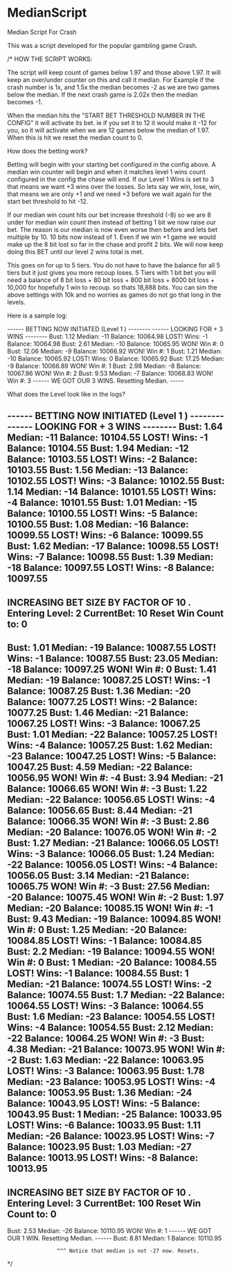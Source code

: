 # MedianScript
Median Script For Crash

This was a script developed for the popular gambling game Crash. 


/* HOW THE SCRIPT WORKS:

  The script will keep count of games below 1.97 and those above 1.97. It will keep an over/under counter on this and call it median.
  For Example if the crash number is 1x, and 1.5x the median becomes -2 as we are two games below the median. If the next crash game is 2.02x then the median becomes -1. 

  When the median hits the "START BET THRESHOLD NUMBER IN THE CONFIG" it will activate its bet. ie if you set it to 12 it would make it -12 for you,
  so it will activate when we are 12 games below the median of 1.97. When this is hit we reset the median count to 0. 

  How does the betting work?

  Betting will begin with your starting bet configured in the config above. A median win counter will begin and when it matches level 1 wins count
  configured in the config the chase will end. If our Level 1 Wins is set to 3 that means we want +3 wins over the losses. So lets say we
  win, lose, win, that means we are only +1 and we need +3 before we wait again for the start bet threshold to hit -12.

  If our median win count hits our bet increase threshold (-8) so we are 8 under for median win count then instead of betting 1 bit we now raise our bet. 
  The reason is our median is now even worse then before and lets bet multiple by 10. 10 bits now instead of 1. Even if we win +1 game we would make
  up the 8 bit lost so far in the chase and profit 2 bits. We will now keep doing this BET until our level 2 wins total is met.

  This goes on for up to 5 tiers. You do not have to have the balance for all 5 tiers but it just gives you more recoup loses. 
  5 Tiers with 1 bit bet you will need a balance of 8 bit loss + 80 bit loss + 800 bit loss + 8000 bit loss + 10,000 for hopefully 1 win to recoup.
  so thats 18,888 bits. You can sim the above settings with 10k and no worries as games do not go that long in the levels.

  Here is a sample log:


------ BETTING NOW INITIATED (Level  1 ) --------
------ LOOKING FOR + 3  WINS         --------
Bust:  1.12  Median:  -11  Balance:  10064.98
LOST! Wins:  -1  Balance:  10064.98
Bust:  2.61  Median:  -10  Balance:  10065.95
WON! Win #:  0
Bust:  12.06  Median:  -9  Balance:  10066.92
WON! Win #:  1
Bust:  1.21  Median:  -10  Balance:  10065.92
LOST! Wins:  0  Balance:  10065.92
Bust:  17.25  Median:  -9  Balance:  10066.89
WON! Win #:  1
Bust:  2.98  Median:  -8  Balance:  10067.86
WON! Win #:  2
Bust:  9.53  Median:  -7  Balance:  10068.83
WON! Win #:  3
------ WE GOT OUR  3  WINS. Resetting Median. -----

What does the Level look like in the logs?

------ BETTING NOW INITIATED (Level  1 ) --------
------ LOOKING FOR + 3  WINS         --------
Bust:  1.64  Median:  -11  Balance:  10104.55
LOST! Wins:  -1  Balance:  10104.55
Bust:  1.94  Median:  -12  Balance:  10103.55
LOST! Wins:  -2  Balance:  10103.55
Bust:  1.56  Median:  -13  Balance:  10102.55
LOST! Wins:  -3  Balance:  10102.55
Bust:  1.14  Median:  -14  Balance:  10101.55
LOST! Wins:  -4  Balance:  10101.55
Bust:  1.01  Median:  -15  Balance:  10100.55
LOST! Wins:  -5  Balance:  10100.55
Bust:  1.08  Median:  -16  Balance:  10099.55
LOST! Wins:  -6  Balance:  10099.55
Bust:  1.62  Median:  -17  Balance:  10098.55
LOST! Wins:  -7  Balance:  10098.55
Bust:  1.39  Median:  -18  Balance:  10097.55
LOST! Wins:  -8  Balance:  10097.55
---------------------------------------------------------------------------
INCREASING BET SIZE BY FACTOR OF  10 .  Entering Level:  2  CurrentBet:  10  Reset Win Count to:  0
---------------------------------------------------------------------------
Bust:  1.01  Median:  -19  Balance:  10087.55
LOST! Wins:  -1  Balance:  10087.55
Bust:  23.05  Median:  -18  Balance:  10097.25
WON! Win #:  0
Bust:  1.41  Median:  -19  Balance:  10087.25
LOST! Wins:  -1  Balance:  10087.25
Bust:  1.36  Median:  -20  Balance:  10077.25
LOST! Wins:  -2  Balance:  10077.25
Bust:  1.46  Median:  -21  Balance:  10067.25
LOST! Wins:  -3  Balance:  10067.25
Bust:  1.01  Median:  -22  Balance:  10057.25
LOST! Wins:  -4  Balance:  10057.25
Bust:  1.62  Median:  -23  Balance:  10047.25
LOST! Wins:  -5  Balance:  10047.25
Bust:  4.59  Median:  -22  Balance:  10056.95
WON! Win #:  -4
Bust:  3.94  Median:  -21  Balance:  10066.65
WON! Win #:  -3
Bust:  1.22  Median:  -22  Balance:  10056.65
LOST! Wins:  -4  Balance:  10056.65
Bust:  8.44  Median:  -21  Balance:  10066.35
WON! Win #:  -3
Bust:  2.86  Median:  -20  Balance:  10076.05
WON! Win #:  -2
Bust:  1.27  Median:  -21  Balance:  10066.05
LOST! Wins:  -3  Balance:  10066.05
Bust:  1.24  Median:  -22  Balance:  10056.05
LOST! Wins:  -4  Balance:  10056.05
Bust:  3.14  Median:  -21  Balance:  10065.75
WON! Win #:  -3
Bust:  27.56  Median:  -20  Balance:  10075.45
WON! Win #:  -2
Bust:  1.97  Median:  -20  Balance:  10085.15
WON! Win #:  -1
Bust:  9.43  Median:  -19  Balance:  10094.85
WON! Win #:  0
Bust:  1.25  Median:  -20  Balance:  10084.85
LOST! Wins:  -1  Balance:  10084.85
Bust:  2.2  Median:  -19  Balance:  10094.55
WON! Win #:  0
Bust:  1  Median:  -20  Balance:  10084.55
LOST! Wins:  -1  Balance:  10084.55
Bust:  1  Median:  -21  Balance:  10074.55
LOST! Wins:  -2  Balance:  10074.55
Bust:  1.7  Median:  -22  Balance:  10064.55
LOST! Wins:  -3  Balance:  10064.55
Bust:  1.6  Median:  -23  Balance:  10054.55
LOST! Wins:  -4  Balance:  10054.55
Bust:  2.12  Median:  -22  Balance:  10064.25
WON! Win #:  -3
Bust:  4.38  Median:  -21  Balance:  10073.95
WON! Win #:  -2
Bust:  1.63  Median:  -22  Balance:  10063.95
LOST! Wins:  -3  Balance:  10063.95
Bust:  1.78  Median:  -23  Balance:  10053.95
LOST! Wins:  -4  Balance:  10053.95
Bust:  1.36  Median:  -24  Balance:  10043.95
LOST! Wins:  -5  Balance:  10043.95
Bust:  1  Median:  -25  Balance:  10033.95
LOST! Wins:  -6  Balance:  10033.95
Bust:  1.11  Median:  -26  Balance:  10023.95
LOST! Wins:  -7  Balance:  10023.95
Bust:  1.03  Median:  -27  Balance:  10013.95
LOST! Wins:  -8  Balance:  10013.95
---------------------------------------------------------------------------
INCREASING BET SIZE BY FACTOR OF  10 .  Entering Level:  3  CurrentBet:  100  Reset Win Count to:  0
---------------------------------------------------------------------------
Bust:  2.53  Median:  -26  Balance:  10110.95
WON! Win #:  1
------ WE GOT OUR  1  WIN. Resetting Median. ------ 
Bust:  8.81  Median:  1  Balance:  10110.95    

                    ^^^ Notice that median is not -27 now. Resets.

*/
